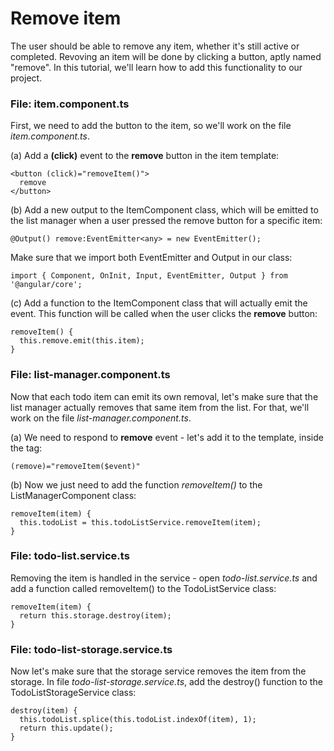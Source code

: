 # Remove item

The user should be able to remove any item, whether it's still active or completed. Revoving an item will be done by clicking a button, aptly named "remove". In this tutorial, we'll learn how to add this functionality to our project.

### File: item.component.ts
First, we need to add the button to the item, so we'll work on the file *item.component.ts*.

(a) Add a **(click)** event to the **remove** button in the item template:
```
<button (click)="removeItem()">
  remove
</button>
```

(b) Add a new output to the ItemComponent class, which will be emitted to the list manager when a user pressed the remove button for a specific item:
```
@Output() remove:EventEmitter<any> = new EventEmitter();
```

Make sure that we import both EventEmitter and Output in our class:
```
import { Component, OnInit, Input, EventEmitter, Output } from '@angular/core';
```
(c) Add a function to the ItemComponent class that will actually emit the event. This function will be called when the user clicks the **remove** button:
```
removeItem() {
  this.remove.emit(this.item);
}
```

### File: list-manager.component.ts

Now that each todo item can emit its own removal, let's make sure that the list manager actually removes that same item from the list. For that, we'll work on the file *list-manager.component.ts*.

(a) We need to respond to **remove** event - let's add it to the template, inside the *<todo-item>* tag:
```
(remove)="removeItem($event)"
```

(b) Now we just need to add the function *removeItem()* to the ListManagerComponent class:
```
removeItem(item) {
  this.todoList = this.todoListService.removeItem(item);
}
```

### File: todo-list.service.ts

Removing the item is handled in the service - open *todo-list.service.ts* and add a function called removeItem() to the TodoListService class:

```
removeItem(item) {
  return this.storage.destroy(item);
}
```

### File: todo-list-storage.service.ts

Now let's make sure that the storage service removes the item from the storage. In file *todo-list-storage.service.ts*, add the destroy() function to the TodoListStorageService class:

```
destroy(item) {
  this.todoList.splice(this.todoList.indexOf(item), 1);
  return this.update();
}
```
